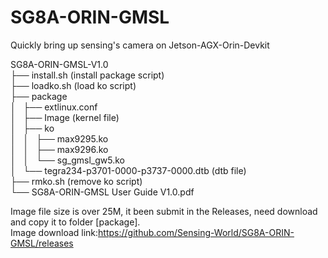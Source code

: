 # SG8A-ORIN-GMSL
Quickly bring up sensing's camera on Jetson-AGX-Orin-Devkit

<text>SG8A-ORIN-GMSL-V1.0<br>
├── install.sh  (install package script)<br>
├── loadko.sh   (load ko script)<br>
├── package<br>
│   ├── extlinux.conf<br>
│   ├── Image   (kernel file)<br>
│   ├── ko<br>
│   │   ├── max9295.ko<br>
│   │   ├── max9296.ko<br>
│   │   └── sg_gmsl_gw5.ko<br>
│   └── tegra234-p3701-0000-p3737-0000.dtb  (dtb file)<br>
├── rmko.sh  (remove ko script)<br>
└── SG8A-ORIN-GMSL User Guide V1.0.pdf</text><br>


Image file size is over 25M, it been submit in the Releases, need download and copy it to folder [package]. <br>
Image download link:https://github.com/Sensing-World/SG8A-ORIN-GMSL/releases <br>
